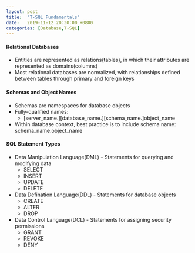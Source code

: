 ```yaml
---
layout: post
title:  "T-SQL Fundamentals"
date:   2019-11-12 20:30:00 +0800
categories: [Database,T-SQL]
---
```

#### Relational Databases
- Entities are represented as relations(tables), in which their attributes are represented as domains(columns)
- Most relational databases are normalized, with relationships defined between tables through primary and foreign keys

#### Schemas and Object Names
- Schemas are namespaces for database objects
- Fully-qualified names:
    - [server_name.][database_name.][schema_name.]object_name
- Within database context, best practice is to include schema name: schema_name.object_name

#### SQL Statement Types
- Data Manipulation Language(DML) - Statements for querying and modifying data
    - SELECT
    - INSERT
    - UPDATE
    - DELETE
- Data Defination Language(DDL) - Statements for database objects
    - CREATE
    - ALTER
    - DROP
- Data Control Language(DCL) - Statements for assigning security permissions
    - GRANT
    - REVOKE
    - DENY
